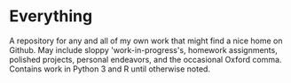 # Everything

A repository for any and all of my own work that might find a nice home on Github. May include sloppy 'work-in-progress's, homework assignments, polished projects, personal endeavors, and the occasional Oxford comma. Contains work in Python 3 and R until otherwise noted.
